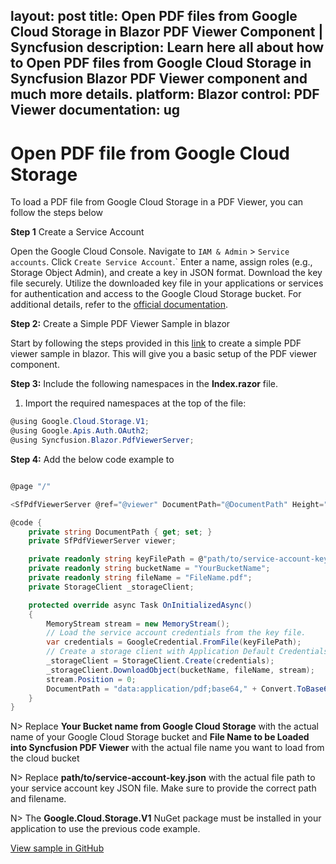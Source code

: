 layout: post
title: Open PDF files from Google Cloud Storage in Blazor PDF Viewer Component | Syncfusion
description: Learn here all about how to Open PDF files from Google Cloud Storage in Syncfusion Blazor PDF Viewer component and much more details.
platform: Blazor
control: PDF Viewer
documentation: ug
---

# Open PDF file from Google Cloud Storage

To load a PDF file from Google Cloud Storage in a PDF Viewer, you can follow the steps below

**Step 1** Create a Service Account

Open the Google Cloud Console. Navigate to `IAM & Admin` > `Service accounts`. Click `Create Service Account`.` Enter a name, assign roles (e.g., Storage Object Admin), and create a key in JSON format. Download the key file securely. Utilize the downloaded key file in your applications or services for authentication and access to the Google Cloud Storage bucket. For additional details, refer to the [official documentation](https://cloud.google.com/iam/docs/service-accounts-create).

**Step 2:** Create a Simple PDF Viewer Sample in blazor

Start by following the steps provided in this [link](https://blazor.syncfusion.com/documentation/pdfviewer/getting-started/server-side-application) to create a simple PDF viewer sample in blazor. This will give you a basic setup of the PDF viewer component.

**Step 3:** Include the following namespaces in the **Index.razor** file.

1. Import the required namespaces at the top of the file:

```csharp
@using Google.Cloud.Storage.V1;
@using Google.Apis.Auth.OAuth2;
@using Syncfusion.Blazor.PdfViewerServer;
```

**Step 4:** Add the below code example to

```csharp

@page "/"

<SfPdfViewerServer @ref="@viewer" DocumentPath="@DocumentPath" Height="500px" Width="1060px"></SfPdfViewerServer>

@code {
    private string DocumentPath { get; set; }
    private SfPdfViewerServer viewer;

    private readonly string keyFilePath = @"path/to/service-account-key.json";
    private readonly string bucketName = "YourBucketName";
    private readonly string fileName = "FileName.pdf";
    private StorageClient _storageClient;

    protected override async Task OnInitializedAsync()
    {
        MemoryStream stream = new MemoryStream();
        // Load the service account credentials from the key file.
        var credentials = GoogleCredential.FromFile(keyFilePath);
        // Create a storage client with Application Default Credentials
        _storageClient = StorageClient.Create(credentials);
        _storageClient.DownloadObject(bucketName, fileName, stream);
        stream.Position = 0;
        DocumentPath = "data:application/pdf;base64," + Convert.ToBase64String(stream.ToArray());
    }
}
```

N> Replace **Your Bucket name from Google Cloud Storage** with the actual name of your Google Cloud Storage bucket and **File Name to be Loaded into Syncfusion PDF Viewer** with the actual file name you want to load from the cloud bucket

N> Replace **path/to/service-account-key.json** with the actual file path to your service account key JSON file. Make sure to provide the correct path and filename.

N> The **Google.Cloud.Storage.V1** NuGet package must be installed in your application to use the previous code example.

[View sample in GitHub](https://github.com/SyncfusionExamples/open-save-pdf-documents-in-google-cloud-storage)